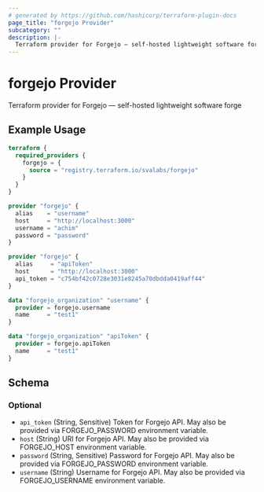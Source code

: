 ```yaml
---
# generated by https://github.com/hashicorp/terraform-plugin-docs
page_title: "forgejo Provider"
subcategory: ""
description: |-
  Terraform provider for Forgejo — self-hosted lightweight software forge
---
```


# forgejo Provider

Terraform provider for Forgejo — self-hosted lightweight software forge

## Example Usage

```terraform
terraform {
  required_providers {
    forgejo = {
      source = "registry.terraform.io/svalabs/forgejo"
    }
  }
}

provider "forgejo" {
  alias    = "username"
  host     = "http://localhost:3000"
  username = "achim"
  password = "password"
}

provider "forgejo" {
  alias     = "apiToken"
  host      = "http://localhost:3000"
  api_token = "c754bf42c0728e3031e8245a70dbdda0419aff44"
}

data "forgejo_organization" "username" {
  provider = forgejo.username
  name     = "test1"
}

data "forgejo_organization" "apiToken" {
  provider = forgejo.apiToken
  name     = "test1"
}
```

<!-- schema generated by tfplugindocs -->
## Schema

### Optional

- `api_token` (String, Sensitive) Token for Forgejo API. May also be provided via FORGEJO_PASSWORD environment variable.
- `host` (String) URI for Forgejo API. May also be provided via FORGEJO_HOST environment variable.
- `password` (String, Sensitive) Password for Forgejo API. May also be provided via FORGEJO_PASSWORD environment variable.
- `username` (String) Username for Forgejo API. May also be provided via FORGEJO_USERNAME environment variable.
